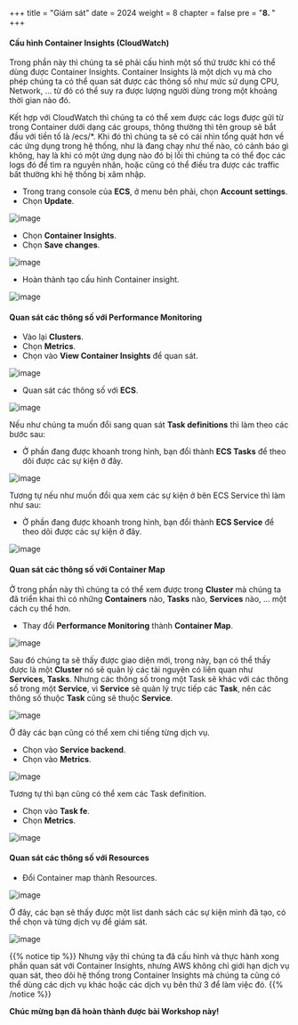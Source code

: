 +++
title = "Giám sát"
date = 2024
weight = 8
chapter = false
pre = "<b>8. </b>"
+++

#### Cấu hình Container Insights (CloudWatch)

Trong phần này thì chúng ta sẽ phải cấu hình một số thứ trước khi có thể dùng được Container Insights. Container Insights là một dịch vụ mà cho phép chúng ta có thể quan sát được các thông số như mức sử dụng CPU, Network, … từ đó có thể suy ra được lượng người dùng trong một khoảng thời gian nào đó.

Kết hợp với CloudWatch thì chúng ta có thể xem được các logs được gửi từ trong Container dưới dạng các groups, thông thường thì tên group sẽ bắt đầu với tiền tố là /ecs/*. Khi đó thì chúng ta sẽ có cái nhìn tổng quát hơn về các ứng dụng trong hệ thống, như là đang chạy như thế nào, có cảnh báo gì không, hay là khi có một ứng dụng nào đó bị lỗi thì chúng ta có thể đọc các logs đó để tìm ra nguyên nhân, hoặc cũng có thể điều tra được các traffic bất thường khi hệ thống bị xâm nhập.

- Trong trang console của **ECS**, ở menu bên phải, chọn **Account settings**.
- Chọn **Update**.

![image](/images/8-monitoring/8.1.png)

- Chọn **Container Insights**.
- Chọn **Save changes**.

![image](/images/8-monitoring/8.2.png)

- Hoàn thành tạo cấu hình Container insight.

![image](/images/8-monitoring/8.3.png)

#### Quan sát các thông số với Performance Monitoring

- Vào lại **Clusters**.
- Chọn **Metrics**.
- Chọn vào **View Container Insights** để quan sát.

![image](/images/8-monitoring/8.4.png)

- Quan sát các thông số với **ECS**.

![image](/images/8-monitoring/8.5.png)

Nếu như chúng ta muốn đổi sang quan sát **Task definitions** thì làm theo các bước sau:

- Ở phần đang được khoanh trong hình, bạn đổi thành **ECS Tasks** để theo dõi được các sự kiện ở đây.

![image](/images/8-monitoring/8.6.png)

Tương tự nếu như muốn đổi qua xem các sự kiện ở bên ECS Service thì làm như sau:

- Ở phần đang được khoanh trong hình, bạn đổi thành **ECS Service** để theo dõi được các sự kiện ở đây.

![image](/images/8-monitoring/8.7.png)

#### Quan sát các thông số với Container Map

Ở trong phần này thì chúng ta có thể xem được trong **Cluster** mà chúng ta đã triển khai thì có những **Containers** nào, **Tasks** nào, **Services** nào, … một cách cụ thể hơn.

- Thay đổi **Performance Monitoring** thành **Container Map**.

![image](/images/8-monitoring/8.8.png)

Sau đó chúng ta sẽ thấy được giao diện mới, trong này, bạn có thể thấy được là một **Cluster** nó sẽ quản lý các tài nguyên có liên quan như **Services**, **Tasks**. Nhưng các thông số trong một Task sẽ khác với các thông số trong một **Service**, vì **Service** sẽ quản lý trực tiếp các **Task**, nên các thông số thuộc **Task** cũng sẽ thuộc **Service**.

![image](/images/8-monitoring/8.9.png)

Ở đây các bạn cũng có thể xem chi tiếng từng dịch vụ.

- Chọn vào **Service backend**.
- Chọn vào **Metrics**.

![image](/images/8-monitoring/8.10.png)

Tương tự thì bạn cũng có thể xem các Task definition.

- Chọn vào **Task fe**.
- Chọn **Metrics**.

![image](/images/8-monitoring/8.11.png)

#### Quan sát các thông số với Resources

- Đổi Container map thành Resources.

![image](/images/8-monitoring/8.12.png)

Ở đây, các bạn sẽ thấy được một list danh sách các sự kiện mình đã tạo, có thể chọn và từng dịch vụ để giám sát.

![image](/images/8-monitoring/8.13.png)

{{% notice tip %}}
Nhưng vậy thì chúng ta đã cấu hình và thực hành xong phần quan sát với Container Insights, nhưng AWS không chỉ giới hạn dịch vụ quan sát, theo dõi hệ thống trong Container Insights mà chúng ta cũng có thể dùng các dịch vụ khác hoặc các dịch vụ bên thứ 3 để làm việc đó.
{{% /notice %}}

**Chúc mừng bạn đã hoàn thành được bài Workshop này!**